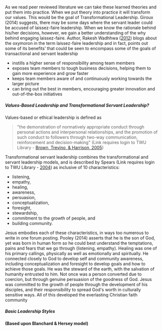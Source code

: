 As we read peer reviewed literature we can take these learned theories and put them into practice. When we put theory into practice it will transform our values. This would be the goal of Transformational Leadership. Giroux \(2014\) suggests, there may be some days where the servant leader could be accused of laissez-faire leadership. When we know the rationale behind his/her decisions, however, we gain a better understanding of the why behind engaging laissez-faire. Author, Rakesh Wadhhwa \([2012](http://wadhwarakesh.com/laissez-faire-leadership-an-oxymoron/)\) blogs about the oxymoron in the term laissez-faire leadership and in fact, points out some of its benefits’ that could be seen to encompass some of the goals of transactional and servant leadership

* instills a higher sense of responsibility among team members
* exposes team members to tough business decisions, helping them to gain more experience and grow faster
* keeps team members aware of and continuously working towards the larger picture
* can bring out the best in members, encouraging greater innovation and out-of-the-box initiatives

##### **Values-Based Leadership and Transformational Servant Leadership?**

Values-based or ethical leadership is defined as

> "the demonstration of normatively appropriate conduct through personal actions and interpersonal relationships, and the promotion of such conduct to followers through two-way communication, reinforcement and decision-making" \(Link requires login to TWU Library - [Brown, Trevino, & Harrison, 2005](http://www.sciencedirect.com/science/article/pii/S0749597805000397?via%3Dihub)\)

Transformational servant leadership combines the transformational and servant leadership models, and is described by Spears \(Link requires login to TWU Library - [2004](http://onlinelibrary.wiley.com/doi/10.1002/ltl.94/full)\) as inclusive of 10 characteristics:

* listening, 
* empathy, 
* healing, 
* awareness, 
* persuasion, 
* conceptualization, 
* foresight, 
* stewardship, 
* commitment to the growth of people, and 
* building community.

Jesus embodies each of these characteristics, in ways too numerous to write in one forum posting. Pooley \(2014\) asserts that he is the son of God, yet was born in human form so he could best understand the temptations, pains and fears that we go through \(listening, empathy\). Healing was one of his primary callings, physically as well as emotionally and spiritually. He connected closely to God to develop self and community awareness, including conceptualization and foresight to develop goals and how to achieve those goals. He was the steward of the earth, with the salvation of humanity entrusted to him. Not once was a person converted due to coercion, but through genuine persuasion of the goodness of God. Jesus was committed to the growth of people through the development of his disciples, and their responsibility to spread God's worth in culturally sensitive ways. All of this developed the everlasting Christian faith community

##### Basic Leadership Styles

**\(Based upon Blanchard & Hersey model\)**






